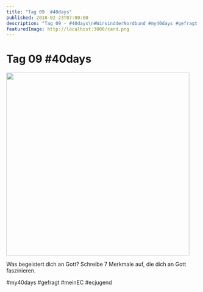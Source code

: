 ```yaml
---
title: "Tag 09  #40days"
published: 2018-02-23T07:00:00
description: "Tag 09 - #40days\n#WirsindderNordbund #my40days #gefragt #meinEC #ecjugend"
featuredImage: http://localhost:3000/card.png
---
```


# Tag 09  #40days

<p><img data-attachment-id="1482" data-permalink="https://www.ec-nordbund.de/tag-05-40days/40days_02-23_up-tag-09/" data-orig-file="https://www.ec-nordbund.de/wp-content/uploads/40DAYS_02-23_UP-tag-09.jpg" data-orig-size="1080,1080" data-comments-opened="1" data-image-meta="{&quot;aperture&quot;:&quot;0&quot;,&quot;credit&quot;:&quot;&quot;,&quot;camera&quot;:&quot;&quot;,&quot;caption&quot;:&quot;&quot;,&quot;created_timestamp&quot;:&quot;0&quot;,&quot;copyright&quot;:&quot;&quot;,&quot;focal_length&quot;:&quot;0&quot;,&quot;iso&quot;:&quot;0&quot;,&quot;shutter_speed&quot;:&quot;0&quot;,&quot;title&quot;:&quot;&quot;,&quot;orientation&quot;:&quot;0&quot;}" data-image-title="40DAYS_02-23_UP-tag-09" data-image-description="" data-medium-file="https://www.ec-nordbund.de/wp-content/uploads/40DAYS_02-23_UP-tag-09-480x480.jpg" data-large-file="https://www.ec-nordbund.de/wp-content/uploads/40DAYS_02-23_UP-tag-09-1024x1024.jpg" class="alignnone size-medium wp-image-1482" src="https://www.ec-nordbund.de/wp-content/uploads/40DAYS_02-23_UP-tag-09-480x480.jpg" alt="" width="480" height="480" srcset="https://www.ec-nordbund.de/wp-content/uploads/40DAYS_02-23_UP-tag-09-480x480.jpg 480w, https://www.ec-nordbund.de/wp-content/uploads/40DAYS_02-23_UP-tag-09-150x150.jpg 150w, https://www.ec-nordbund.de/wp-content/uploads/40DAYS_02-23_UP-tag-09-768x768.jpg 768w, https://www.ec-nordbund.de/wp-content/uploads/40DAYS_02-23_UP-tag-09-1024x1024.jpg 1024w, https://www.ec-nordbund.de/wp-content/uploads/40DAYS_02-23_UP-tag-09.jpg 1080w" sizes="(max-width: 480px) 100vw, 480px" /></p>
<p>Was begeistert dich an Gott? Schreibe 7 Merkmale auf, die dich an Gott faszinieren.</p>
<p>#my40days #gefragt #meinEC #ecjugend</p>
